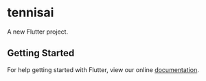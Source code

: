 # tennisai

A new Flutter project.

## Getting Started

For help getting started with Flutter, view our online
[documentation](https://flutter.io/).
